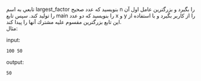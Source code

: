 تابعي به اسم largest_factor بنويسيد كه عدد صحيح n را بگيرد و بزرگترين عامل اول آن را توليد كند. سپس تابع main را بنويسيد كه دو عدد x و y را از كاربر بگيرد و با استفاده از اين تابع بزرگترين مقسوم عليه مشترك آنها را پيدا كند.  
مثال:

input:

	100 50

output:

	50